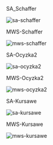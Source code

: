 
SA_Schaffer

![sa-schaffer](https://cloud.githubusercontent.com/assets/8950958/11011570/8b46e03e-84b7-11e5-9ad1-3a28acd5f00b.PNG)

MWS-Schaffer

![mws-schaffer](https://cloud.githubusercontent.com/assets/8950958/11011572/8daf3a24-84b7-11e5-97f1-4ac24e19a108.PNG)

SA-Ocyzka2

![sa-ocyzka2](https://cloud.githubusercontent.com/assets/8950958/11011573/8ebf46de-84b7-11e5-821d-f40c66d9e5ba.PNG)

MWS-Ocyzka2

![mws-ocyzka2](https://cloud.githubusercontent.com/assets/8950958/11011574/8fb22016-84b7-11e5-95c5-4197289b9ae0.PNG)

SA-Kursawe

![sa-kursawe](https://cloud.githubusercontent.com/assets/8950958/11011577/92787070-84b7-11e5-856f-cb1b05b6e6b2.PNG)

MWS-Kursawe

![mws-kursawe](https://cloud.githubusercontent.com/assets/8950958/11011578/94e7d08a-84b7-11e5-8a70-b97fade4a992.PNG)
